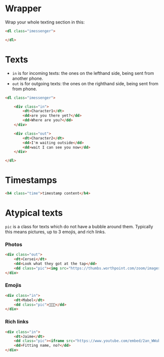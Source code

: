 # Wrapper
Wrap your whole texting section in this:
```html
<dl class="imessenger">

</dl>
```
# Texts
* `in` is for incoming texts: the ones on the lefthand side, being sent from another phone.
* `out` is for outgoing texts: the ones on the righthand side, being sent from from phone.

```html
<dl class="imessenger">

	<div class="in">
		<dt>Character1</dt>
		<dd>are you there yet?</dd>
		<dd>Where are you?</dd>
	</div>

	<div class="out">
		<dt>Character2</dt>
		<dd>I'm waiting outside</dd>
		<dd>wait I can see you now</dd>
	</div>

</dl>
```

# Timestamps
```html
<h4 class="time">timestamp content</h4>
```

# Atypical texts
`pic` is a class for texts which do not have a bubble around them. Typically this means pictures, up to 3 emojis, and rich links.

### Photos
```html
<div class="out">
	<dt>Cersei</dt>
	<dd>Look what they got at the tap</dd>
	<dd class="pic"><img src="https://thumbs.worthpoint.com/zoom/images3/1/0817/09/bally-baby-pac-man-pacman-commercial_1_325f8047914c5ee8676857358454b56f.jpg" /></dd>
</div>
```

### Emojis
```html
<div class="in">
	<dt>Mabel</dt>
	<dd class="pic">💖💖💖</dd>
</div>
```

### Rich links
```html
<div class="in">
	<dt>Jaime</dt>
	<dd class="pic"><iframe src="https://www.youtube.com/embed/2an_WWubKmU?controls=0&amp;start=325&amp;modestbranding=1"></iframe></dd>
	<dd>Fitting name, no?</dd>
</div>
```
